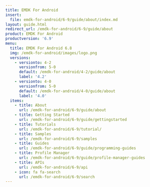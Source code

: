 ```yaml
---
title: EMDK For Android
insert:
  file: emdk-for-android/6-9/guide/about/index.md
layout: guide.html
redirect_url: /emdk-for-android/6-9/guide/about
product: EMDK For Android
productversion: '6.9'
menu:
  title: EMDK For Android 6.8
  img: /emdk-for-android/images/logo.png
  versions:
    - versionto: 4-2
      versionfrom: 5-0
      default: /emdk-for-android/4-2/guide/about
      label: '4.2'
    - versionto: 4-0
      versionfrom: 5-0
      default: /emdk-for-android/4-0/guide/about
      label: '4.0'
  items:
    - title: About
      url: /emdk-for-android/6-9/guide/about
    - title: Getting Started
      url: /emdk-for-android/6-9/guide/gettingstarted
    - title: Tutorials
      url: /emdk-for-android/6-9/tutorial/
    - title: Samples
      url: /emdk-for-android/6-9/samples
    - title: Guides
      url: /emdk-for-android/6-9/guide/programming-guides
    - title: Profile Manager
      url: /emdk-for-android/6-9/guide/profile-manager-guides
    - title: APIs
      url: /emdk-for-android/6-9/api
    - icon: fa fa-search
      url: /emdk-for-android/6-9/search
---
```


